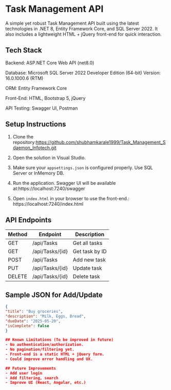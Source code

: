 # Task Management API

A simple yet robust Task Management API built using the latest technologies in .NET 8, Entity Framework Core, and SQL Server 2022. It also includes a lightweight HTML + jQuery front-end for quick interaction.

## Tech Stack
Backend: ASP.NET Core Web API (<TargetFramework>net8.0</TargetFramework>)

Database: Microsoft SQL Server 2022 Developer Edition (64-bit)
Version: 16.0.1000.6 (RTM)

ORM: Entity Framework Core

Front-End: HTML, Bootstrap 5, jQuery

API Testing: Swagger UI, Postman

## Setup Instructions

1. Clone the repository:https://github.com/shubhamkarale1999/Task_Management_Sdaemon_Infotech.git

2. Open the solution in Visual Studio.

3. Make sure your `appsettings.json` is configured properly. Use SQL Server or InMemory DB.

4. Run the application. Swagger UI will be available at:https://localhost:7240/swagger

5. Open `index.html` in your browser to use the front-end.: https://localhost:7240/index.html

## API Endpoints

| Method | Endpoint | Description |
|--------|----------|-------------|
| GET    | /api/Tasks        | Get all tasks |
| GET    | /api/Tasks/{id}   | Get task by ID |
| POST   | /api/Tasks        | Add new task |
| PUT    | /api/Tasks/{id}   | Update task |
| DELETE | /api/Tasks/{id}   | Delete task |

## Sample JSON for Add/Update

```json
{
"title": "Buy groceries",
"description": "Milk, Eggs, Bread",
"dueDate": "2025-05-20",
"isComplete": false
}

## Known Limitations (To be improved in future)
- No authentication/authorization.
- No pagination/filtering yet.
- Front-end is a static HTML + jQuery form.
- Could improve error handling and UX.

## Future Improvements
- Add user login
- Add filtering, search
- Improve UI (React, Angular, etc.)


